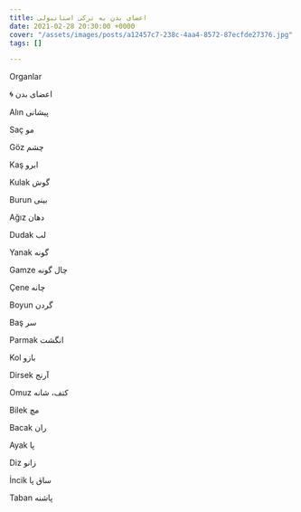 ```yaml
---
title: اعضای بدن به ترکی استانبولی
date: 2021-02-28 20:30:00 +0000
cover: "/assets/images/posts/a12457c7-238c-4aa4-8572-87ecfde27376.jpg"
tags: []

---
```

Organlar

🌀 اعضای بدن

Alın پیشانی

Saç مو

Göz چشم

Kaş ابرو

Kulak گوش

Burun بینی

Ağız دهان

Dudak لب

Yanak گونه

Gamze چال گونه

Çene چانه

Boyun گردن

Baş سر

Parmak انگشت

Kol بازو

Dirsek آرنج

Omuz کتف، شانه

Bilek مچ

Bacak ران

Ayak پا

Diz زانو

İncik ساق پا

Taban پاشنه